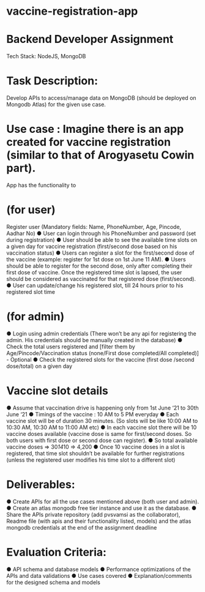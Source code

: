 # vaccine-registration-app

# Backend Developer Assignment

Tech Stack: NodeJS, MongoDB

# Task Description:

Develop APIs to access/manage data on MongoDB (should be deployed on Mongodb
Atlas) for the given use case.

# Use case : Imagine there is an app created for vaccine registration (similar to that of Arogyasetu Cowin part).

App has the functionality to 

# (for user) 

Register user (Mandatory fields: Name, PhoneNumber, Age, Pincode, Aadhar No)
● User can login through his PhoneNumber and password (set during registration)
● User should be able to see the available time slots on a given day for vaccine registration (first/second dose based on his vaccination status)
● Users can register a slot for the first/second dose of the vaccine (example: register for 1st dose on 1st June 11 AM).
● Users should be able to register for the second dose, only after completing their first dose of vaccine. Once the registered time slot is lapsed, the user should be considered as vaccinated for that registered dose (first/second).
● User can update/change his registered slot, till 24 hours prior to his registered slot time 

# (for admin)

● Login using admin credentials (There won’t be any api for registering the admin. His credentials should be manually created in the database)
● Check the total users registered and [filter them by Age/Pincode/Vaccination status (none/First dose completed/All completed)] - Optional
● Check the registered slots for the vaccine (first dose /second dose/total) on a given day 

# Vaccine slot details

● Assume that vaccination drive is happening only from 1st June ‘21 to 30th June ‘21
● Timings of the vaccine : 10 AM to 5 PM everyday
● Each vaccine slot will be of duration 30 minutes. (So slots will be like 10:00 AM to 10:30 AM, 10:30 AM to 11:00 AM etc)
● In each vaccine slot there will be 10 vaccine doses available (vaccine dose is same for first/second doses. So both users with first dose or second dose can register).
● So total available vaccine doses => 30*14*10 => 4,200
● Once 10 vaccine doses in a slot is registered, that time slot shouldn’t be available for further registrations (unless the registered user modifies his time slot to a different slot)

# Deliverables:

● Create APIs for all the use cases mentioned above (both user and admin).
● Create an atlas mongodb free tier instance and use it as the database.
● Share the APIs private repository (add pvsvamsi as the collaborator), Readme file (with apis and their functionality listed, models) and the atlas mongodb credentials at the end of the assignment deadline

# Evaluation Criteria:

● API schema and database models
● Performance optimizations of the APIs and data validations
● Use cases covered
● Explanation/comments for the designed schema and models